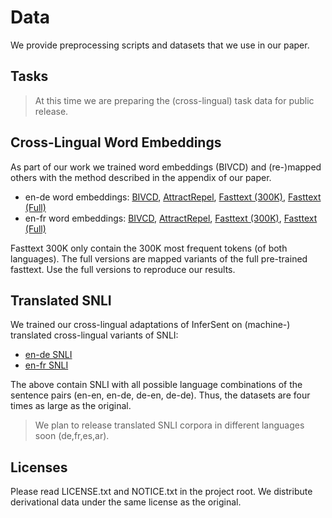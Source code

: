 # Data

We provide preprocessing scripts and datasets that we use in our paper.


## Tasks 

> At this time we are preparing the (cross-lingual) task data for public release.


## Cross-Lingual Word Embeddings

As part of our work we trained word embeddings (BIVCD) and (re-)mapped others with the method described in the appendix of our paper. 

  * en-de word embeddings: [BIVCD](https://public.ukp.informatik.tu-darmstadt.de/arxiv2018-xling-sentence-embeddings/xling-wordembeddings/mapped_bivcd_en_de.txt.gz), [AttractRepel](https://public.ukp.informatik.tu-darmstadt.de/arxiv2018-xling-sentence-embeddings/xling-wordembeddings/mapped_attract_repel_en_de.txt.gz), [Fasttext (300K)](https://public.ukp.informatik.tu-darmstadt.de/arxiv2018-xling-sentence-embeddings/xling-wordembeddings/mapped_fasttext_300k_en_de.txt.gz), [Fasttext (Full)](https://public.ukp.informatik.tu-darmstadt.de/arxiv2018-xling-sentence-embeddings/xling-wordembeddings/mapped_fasttext_en_de.txt.gz)
  * en-fr word embeddings: [BIVCD](https://public.ukp.informatik.tu-darmstadt.de/arxiv2018-xling-sentence-embeddings/xling-wordembeddings/mapped_bivcd_en_fr.txt.gz), [AttractRepel](https://public.ukp.informatik.tu-darmstadt.de/arxiv2018-xling-sentence-embeddings/xling-wordembeddings/mapped_attract_repel_en_fr.txt.gz), [Fasttext (300K)](https://public.ukp.informatik.tu-darmstadt.de/arxiv2018-xling-sentence-embeddings/xling-wordembeddings/mapped_fasttext_300k_en_fr.txt.gz), [Fasttext (Full)](https://public.ukp.informatik.tu-darmstadt.de/arxiv2018-xling-sentence-embeddings/xling-wordembeddings/mapped_fasttext_en_fr.txt.gz)

Fasttext 300K only contain the 300K most frequent tokens (of both languages). The full versions are mapped variants of the full pre-trained fasttext. Use the full versions to reproduce our results.


## Translated SNLI

We trained our cross-lingual adaptations of InferSent on (machine-) translated cross-lingual variants of SNLI:

   * [en-de SNLI](https://public.ukp.informatik.tu-darmstadt.de/arxiv2018-xling-sentence-embeddings/translated-snli/en-de-translated-snli-4x.zip)
   * [en-fr SNLI](https://public.ukp.informatik.tu-darmstadt.de/arxiv2018-xling-sentence-embeddings/translated-snli/en-fr-translated-snli-4x.zip)

The above contain SNLI with all possible language combinations of the sentence pairs (en-en, en-de, de-en, de-de). Thus, the datasets are four times as large as the original.

> We plan to release translated SNLI corpora in different languages soon (de,fr,es,ar).


## Licenses

Please read LICENSE.txt and NOTICE.txt in the project root. We distribute derivational data under the same license as the original.